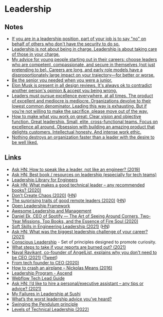 # Leadership

## Notes

- [If you are in a leadership position, part of your job is to say "no" on behalf of others who don't have the security to do so.](https://twitter.com/rakyll/status/1369502879023726596)
- [Leadership is not about being in charge. Leadership is about taking care of those in your charge.](https://twitter.com/simonsinek/status/1372249895894183942)
- [My advice for young people starting out in their careers: choose leaders who are competent, compassionate, and secure in themselves (not just pretending to be). Careers are long, and early role models have a disproportionately large impact on your trajectory—for better or worse.](https://twitter.com/jenistyping/status/1385393700855943170)
- [Be the senior you needed when you were a junior.](https://twitter.com/decodeVeronika/status/1451394626984759312)
- [Elon Musk is present in all design reviews. It's always ok to contradict another person's opinion & accept you being wrong.](https://youtu.be/hTOtAniwC18?t=1298)
- [Leaders must pursue excellence everywhere, at all times. The product of excellent and mediocre is mediocre. Organizations devolve to their lowest common denominator. Leading this way is exhausting. But if you’re not willing to make the sacrifice, please move out of the way.](https://twitter.com/laserlikemike/status/1458857100298403844)
- [How to make what you work on great: Clear vision and objective function. Great leadership. Small, elite, cross-functional teams. Focus on excellence all around. Obsession with building an amazing product that delights customers. Intellectual honesty. And intense work ethic.](https://twitter.com/laserlikemike/status/1460637838110691328)
- [Nothing destroys an organization faster than a leader with the desire to be well liked.](https://twitter.com/laserlikemike/status/1462061981758746624)

## Links

- [Ask HN: How to speak like a leader, not like an engineer? (2019)](https://news.ycombinator.com/item?id=19349676)
- [Ask HN: Best book / resources on leadership (especially for tech teams)](https://news.ycombinator.com/item?id=21712194)
- [Leadership Library for Engineers](https://leadership-library.dev/The-Leadership-Library-for-Engineers-c3a6bf9482a74fffa5b8c0e85ea5014a)
- [Ask HN: What makes a good technical leader – any recommended books? (2020)](https://news.ycombinator.com/item?id=23759547)
- [Don't Create Chaos (2020)](https://staysaasy.com/management/2020/07/07/dont-create-chaos.html) ([HN](https://news.ycombinator.com/item?id=23906172))
- [The surprising traits of good remote leaders (2020)](https://www.bbc.com/worklife/article/20200827-why-in-person-leaders-may-not-be-the-best-virtual-ones) ([HN](https://news.ycombinator.com/item?id=24431169))
- [Open Leadership Framework](https://github.com/mozilla/open-leadership-framework)
- [Awesome Leadership and Management](https://github.com/LappleApple/awesome-leading-and-managing)
- [Daniel Ek, CEO of Spotify — The Art of Seeing Around Corners, Two-Year Missions, Top Books, and the Essence of Fire Soul (2020)](https://overcast.fm/+KebsaWsl0)
- [Soft Skills in Engineering Leadership (2021)](https://codingsans.com/blog/leadership-soft-skills) ([HN](https://news.ycombinator.com/item?id=26165282))
- [Ask HN: What was the biggest leadership challenge of your career? (2021)](https://news.ycombinator.com/item?id=26847816)
- [Conscious Leadership](https://themanagershandbook.com/consciousness/the-line) - Set of principles designed to promote curiosity.
- [What steps to take if your reports are burned out? (2021)](https://twitter.com/EricaJoy/status/1453047253199818754)
- [Naval Ravikant, co-founder of AngelList, explains why you don't need to be CEO (2021)](https://www.youtube.com/watch?v=WJuQLzr6PJQ) ([Tweet](https://twitter.com/mattmochary/status/1453503022064029703))
- [From tech founder to CEO (2020)](https://oliviercorradi.com/blog/from-tech-founder-to-ceo/)
- [How to crash an airplane – Nickolas Means (2016)](https://www.youtube.com/watch?v=099cHWSbAL8)
- [Leadership Program - Ascend](https://weascend.co/)
- [Webflow Tech Lead Guide](https://github.com/webflow/leadership/blob/master/tech_lead.md)
- [Ask HN: I’d like to hire a personal/executive assistant – any tips or advice? (2021)](https://news.ycombinator.com/item?id=29336234)
- [My Failures in Leadership at Sushi](https://mirror.xyz/0x8f99B0b48b23908Da9f727B5083052d5099e6aea/j3i-hLZL4Q_7DNJasBSPINYypliIGjaoD6_LKUeogSQ)
- [What’s the worst leadership advice you’ve heard?](https://twitter.com/jmwind/status/1493569303030816770)
- [Swinging the Pendulum principle](https://twitter.com/BrandonMChu/status/1502312471461249030)
- [Levels of Technical Leadership (2022)](https://dr-knz.net/levels-of-technical-leadership.html)
